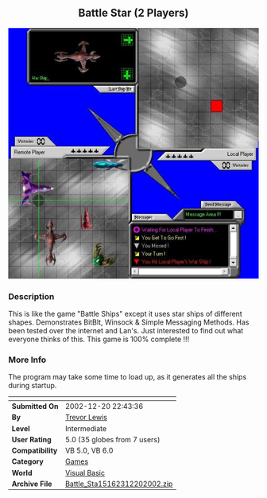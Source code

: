 ﻿<div align="center">

## Battle Star \(2 Players\)

<img src="PIC200212201625548558.jpg">
</div>

### Description

This is like the game "Battle Ships" except it uses star ships of different shapes. Demonstrates BitBlt, Winsock & Simple Messaging Methods. Has been tested over the internet and Lan's. Just interested to find out what everyone thinks of this. This game is 100% complete !!!
 
### More Info
 
The program may take some time to load up, as it generates all the ships during startup.


<span>             |<span>
---                |---
**Submitted On**   |2002-12-20 22:43:36
**By**             |[Trevor Lewis](https://github.com/Planet-Source-Code/PSCIndex/blob/master/ByAuthor/trevor-lewis.md)
**Level**          |Intermediate
**User Rating**    |5.0 (35 globes from 7 users)
**Compatibility**  |VB 5\.0, VB 6\.0
**Category**       |[Games](https://github.com/Planet-Source-Code/PSCIndex/blob/master/ByCategory/games__1-38.md)
**World**          |[Visual Basic](https://github.com/Planet-Source-Code/PSCIndex/blob/master/ByWorld/visual-basic.md)
**Archive File**   |[Battle\_Sta15162312202002\.zip](https://github.com/Planet-Source-Code/trevor-lewis-battle-star-2-players__1-41744/archive/master.zip)








